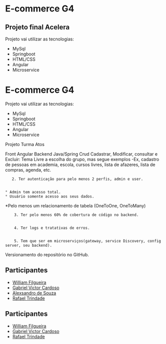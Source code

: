 # E-commerce G4

## Projeto final Acelera

Projeto vai utilizar as tecnologias:

- MySql
- Springboot
- HTML/CSS
- Angular
- Microservice

# E-commerce G4

Projeto vai utilizar as tecnologias:

- MySql
- Springboot
- HTML/CSS
- Angular
- Microservice

Projeto Turma Atos
 

Front Angular 
Backend Java/Spring
 Crud
 Cadastrar, Modificar, consultar e Excluir: Tema Livre a escolha do grupo, mas segue exemplos
-Ex, cadastro de pessoas em academia, escola, cursos livres, lista de afazeres, lista de compras, agenda, etc.
       

       2. Ter autenticação para pelo menos 2 perfis, admin e user.
 

    ° Admin tem acesso total.
    ° Usuário somente acesso aos seus dados.
 

*Pelo menos um relacionamento de tabela (OneToOne, OneToMany)


        3. Ter pelo menos 60% de cobertura de código no backend.
        

        4. Ter logs e tratativas de erros.
 

        5. Tem que ser em microserviços(gateway, service Discovery, config server, seu backend).
 

 

Versionamento do repositório no GitHub.

## Participantes

- [William Filgueira](https://github.com/williamfilgueira)
- [Gabriel Victor Cardoso](https://github.com/vscgabriel)
- [Alexsandro de Souza](https://github.com/Th3-Al3xX)
- [Rafael Trindade](https://github.com/ltsrafael)


## Participantes

- [William Filgueira](https://github.com/williamfilgueira)
- [Gabriel Victor Cardoso](https://github.com/vscgabriel)
- [Rafael Trindade](https://github.com/ltsrafael)

